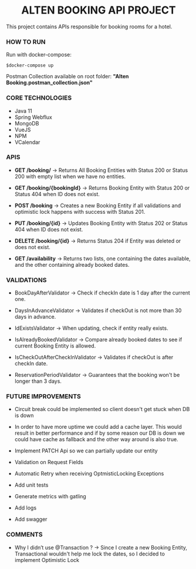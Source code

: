 <div align="center">

# ALTEN BOOKING API PROJECT

</div>

This project contains APIs responsible for booking rooms for a hotel.

### HOW TO RUN

Run with docker-compose:

`$docker-compose up`

Postman Collection available on root folder:
**"Alten Booking.postman_collection.json"**

### CORE TECHNOLOGIES

- Java 11
- Spring Webflux 
- MongoDB 
- VueJS
- NPM
- VCalendar

### APIS

- **GET /booking/** -> Returns All Booking Entities with Status 200
  or Status 200 with empty list when we have no entities.

- **GET /booking/{bookingId}** -> Returns Booking Entity with Status 200
or Status 404 when ID does not exist.

- **POST /booking** -> Creates a new Booking Entity if all validations
and optimistic lock happens with success with Status 201.

- **PUT /booking/{id}** -> Updates Booking Entity with Status 202
or Status 404 when ID does not exist.

- **DELETE /booking/{id}** -> Returns Status 204 if Entity was deleted
or does not exist.

- **GET /availability** -> Returns two lists, one containing the dates available,
and the other containing already booked dates.

### VALIDATIONS

- BookDayAfterValidator -> Check if checkIn date is 1 day after the current one.

- DaysInAdvanceValidator -> Validates if checkOut is not more than 30 days in advance. 

- IdExistsValidator -> When updating, check if entity really exists.

- IsAlreadyBookedValidator -> Compare already booked dates to see if current Booking Entity is allowed.

- IsCheckOutAfterCheckInValidator -> Validates if checkOut is after checkIn date.

- ReservationPeriodValidator -> Guarantees that the booking won't be longer than 3 days.

### FUTURE IMPROVEMENTS

- Circuit break could be implemented so client doesn't get stuck when DB is down

- In order to have more uptime we could add a cache layer. This would result in better performance and if by some reason our DB is down we could have cache as fallback and the other way around is also true.

- Implement PATCH Api so we can partially update our entity

- Validation on Request Fields

- Automatic Retry when receiving OptmisticLocking Exceptions

- Add unit tests

- Generate metrics with gatling

- Add logs

- Add swagger

### COMMENTS

- Why I didn’t use @Transaction ? -> Since I create a new Booking Entity, Transactional
wouldn't help me lock the dates, so I decided to implement Optimistic Lock
